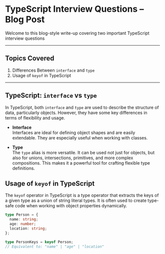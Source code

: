 # TypeScript Interview Questions – Blog Post

Welcome to this blog-style write-up covering two important TypeScript interview questions

---

## Topics Covered

1.  Differences Between `interface` and `type`
2.  Usage of `keyof` in TypeScript

---

## TypeScript: `interface` vs `type`

In TypeScript, both `interface` and `type` are used to describe the structure of data, particularly objects. However, they have some key differences in terms of flexibility and usage.

- **Interface**  
  Interfaces are ideal for defining object shapes and are easily extendable. They are especially useful when working with classes.

- **Type**  
  The `type` alias is more versatile. It can be used not just for objects, but also for unions, intersections, primitives, and more complex compositions. This makes it a powerful tool for crafting flexible type definitions.

## Usage of `keyof` in TypeScript

The `keyof` operator in TypeScript is a type operator that extracts the keys of a given type as a union of string literal types. It is often used to create type-safe code when working with object properties dynamically.

```ts
type Person = {
  name: string;
  age: number;
  location: string;
};

type PersonKeys = keyof Person;
// Equivalent to: "name" | "age" | "location"
```
